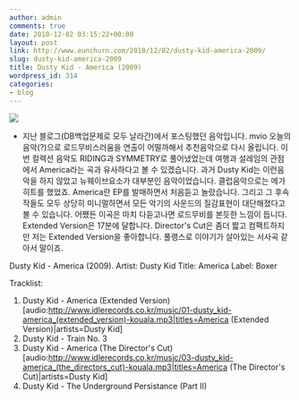 ```yaml
---
author: admin
comments: true
date: 2010-12-02 03:15:22+00:00
layout: post
link: http://www.eunchurn.com/2010/12/02/dusty-kid-america-2009/
slug: dusty-kid-america-2009
title: Dusty Kid - America (2009)
wordpress_id: 314
categories:
- blog
---
```


[![](http://www.eunchurn.com/wp-content/uploads/2010/12/333.jpg)](http://www.eunchurn.com/wp-content/uploads/2010/12/333.jpg)

	
* 지난 블로그(DB백업문제로 모두 날라간)에서 포스팅했던 음악입니다. mvio 오늘의 음악(?)으로 로드무비스러움을 연출이 어떨까해서 추천음악으로 다시 올립니다. 이번 컬렉션 음악도 RIDING과 SYMMETRY로 풀어냈었는데 여행과 설레임의 관점에서 America라는 곡과 유사하다고 볼 수 있겠습니다. 과거 Dusty Kid는 이런음악을 하지 않았고 뉴웨이브요소가 대부분인 음악이었습니다. 클럽음악으로는 메가히트를 했었죠. America란 EP를 발매하면서 처음듣고 놀랐습니다. 그리고 그 후속작들도 모두 상당히 미니멀하면서 모든 악기의 사운드의 질감표현이 대단해졌다고 볼 수 있습니다. 어쨌든 이곡은 마치 다듣고나면 로드무비를 본듯한 느낌이 듭니다. Extended Version은 17분에 달합니다. Director's Cut은 좀더 짧고 컴팩트하지만 저는 Extended Version을 좋아합니다. 풀랭스로 이야기가 살아있는 서사곡 같아서 말이죠.

Dusty Kid - America (2009). 
Artist: Dusty Kid 
Title: America 
Label: Boxer

Tracklist:
01. Dusty Kid - America (Extended Version)
[audio:http://www.idlerecords.co.kr/music/01-dusty_kid-america_(extended_version)-kouala.mp3|titles=America (Extended Version)|artists=Dusty Kid]
02. Dusty Kid - Train No. 3
03. Dusty Kid - America (The Director's Cut)
[audio:http://www.idlerecords.co.kr/music/03-dusty_kid-america_(the_directors_cut)-kouala.mp3|titles=America (The Director's Cut)|artists=Dusty Kid]
04. Dusty Kid - The Underground Persistance (Part II)




